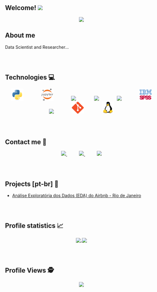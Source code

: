 ## Welcome! <img src="https://raw.githubusercontent.com/iampavangandhi/iampavangandhi/master/gifs/Hi.gif" width="30px"></h2>

<p align="center">
  <img src="bannerTSR2.png" >
</p>

## About me

Data Scientist and Researcher...

</br>
</br>

## Technologies :computer:
<p align="center">
    <img height="40" src="https://raw.githubusercontent.com/devicons/devicon/master/icons/python/python-original.svg">
    &nbsp;&nbsp;&nbsp;&nbsp;&nbsp;&nbsp;&nbsp;&nbsp;&nbsp;&nbsp;&nbsp;&nbsp;&nbsp;
    <img height="40" src="https://raw.githubusercontent.com/devicons/devicon/master/icons/jupyter/jupyter-original-wordmark.svg">
    &nbsp;&nbsp;&nbsp;&nbsp;&nbsp;&nbsp;&nbsp;&nbsp;&nbsp;&nbsp;&nbsp;&nbsp;&nbsp;
    <img height="40" src="https://image.flaticon.com/icons/png/512/732/732222.png">
    &nbsp;&nbsp;&nbsp;&nbsp;&nbsp;&nbsp;&nbsp;&nbsp;&nbsp;&nbsp;&nbsp;&nbsp;&nbsp;
    <img height="40" src="https://img.icons8.com/color/452/power-bi.png">
    &nbsp;&nbsp;&nbsp;&nbsp;&nbsp;&nbsp;&nbsp;&nbsp;&nbsp;&nbsp;&nbsp;&nbsp;&nbsp;
    <img height="40" src="https://upload.wikimedia.org/wikipedia/commons/thumb/2/21/Matlab_Logo.png/667px-Matlab_Logo.png">
    &nbsp;&nbsp;&nbsp;&nbsp;&nbsp;&nbsp;&nbsp;&nbsp;&nbsp;&nbsp;&nbsp;&nbsp;&nbsp;
    <img height="40" src="https://raw.githubusercontent.com/devicons/devicon/master/icons/spss/spss-original.svg">
     &nbsp;&nbsp;&nbsp;&nbsp;&nbsp;&nbsp;&nbsp;&nbsp;&nbsp;&nbsp;&nbsp;&nbsp;&nbsp;
    <img height="40" src="https://szkolenia-gambit.net.pl/obrazki/st/statgraph_logo.png">
     &nbsp;&nbsp;&nbsp;&nbsp;&nbsp;&nbsp;&nbsp;&nbsp;&nbsp;&nbsp;&nbsp;&nbsp;&nbsp;
    <img height="40" src="https://raw.githubusercontent.com/devicons/devicon/master/icons/git/git-original.svg">
    &nbsp;&nbsp;&nbsp;&nbsp;&nbsp;&nbsp;&nbsp;&nbsp;&nbsp;&nbsp;&nbsp;&nbsp;&nbsp;
    <!--<img height="40" src="https://raw.githubusercontent.com/devicons/devicon/master/icons/github/github-original.svg">
    &nbsp;&nbsp;&nbsp;&nbsp;&nbsp;&nbsp;&nbsp;&nbsp;&nbsp;&nbsp;&nbsp;&nbsp;&nbsp;-->
    <img height="40" src="https://raw.githubusercontent.com/devicons/devicon/master/icons/linux/linux-original.svg" >
    &nbsp;&nbsp;&nbsp;&nbsp;&nbsp;&nbsp;&nbsp;&nbsp;&nbsp;&nbsp;&nbsp;&nbsp;&nbsp;
</p>

<!--## Skills :nerd_face:-->

<br/>
<br/>

## Contact me :iphone:

<p align="center">
  <a href="https://www.linkedin.com/in/thiagosouzadarosa">
    <img src="https://img.shields.io/badge/linkedin-%230077B5.svg?&style=for-the-badge&logo=linkedin&logoColor=white&link=mailto:https://www.linkedin.com/in/thiagosouzadarosa/">
  </a>
  &nbsp;&nbsp;&nbsp;&nbsp;&nbsp;&nbsp;&nbsp;&nbsp;&nbsp;
  <a href="mailto:thiagosouzadarosa@gmail.com">
    <img src="https://img.shields.io/badge/gmail-D14836?&style=for-the-badge&logo=gmail&logoColor=white&link=mailto:thiagosouzadarosa@gmail.com">
  </a>
  &nbsp;&nbsp;&nbsp;&nbsp;&nbsp;&nbsp;&nbsp;&nbsp;&nbsp;
  <a href="https://github.com/thiagosouzadarosa">
    <img  src="https://img.shields.io/badge/github-%23100000.svg?&style=for-the-badge&logo=github&logoColor=white&link=mailto:https://github.com/thiagosouzadarosa">
  </a>
  
</p>

</br>
</br>

## Projects [pt-br] :briefcase:

* [Análise Exploratória dos Dados (EDA) do Airbnb - Rio de Janeiro](https://github.com/thiagosouzadarosa/Projects/blob/main/An%C3%A1lise_Explorat%C3%B3ria_dos_Dados_do_Airbnb(Rio_de_Janeiro).ipynb)

</br>
</br>

## Profile statistics :chart_with_upwards_trend: <br>
<p align="center">
  <a href="https://github.com/anuraghazra/github-readme-stats">
    <img
      align="center"
      src="https://github-readme-stats.vercel.app/api/top-langs/?username=thiagosouzadarosa&layout=compact"
    />
  </a>
  <a href="https://github.com/anuraghazra/github-readme-stats">
    <img
      align="center"
      height="165"
      src="https://github-readme-stats.vercel.app/api?username=thiagosouzadarosa&count_private=true&show_icons=true&custom_title=Github%20Status&hide=issues"
    />
  </a>
</p

  <p align="center"> 

</br>
</br>
  
 ## Profile Views :detective: <br>
 <p align="center"> 
   <img alingn="center" src="https://profile-counter.glitch.me/thiagosouzadarosa/count.svg" />
 </p>

</p>
